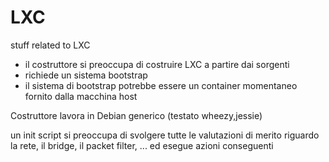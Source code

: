 # LXC
stuff related to LXC

* il costruttore si preoccupa di costruire LXC a partire dai sorgenti
* richiede un sistema bootstrap
* il sistema di bootstrap potrebbe essere un container momentaneo fornito dalla macchina host


Costruttore lavora in Debian generico (testato wheezy,jessie)

un init script si preoccupa di svolgere tutte le valutazioni di merito riguardo la rete, il bridge, il packet filter, ... ed esegue azioni conseguenti


